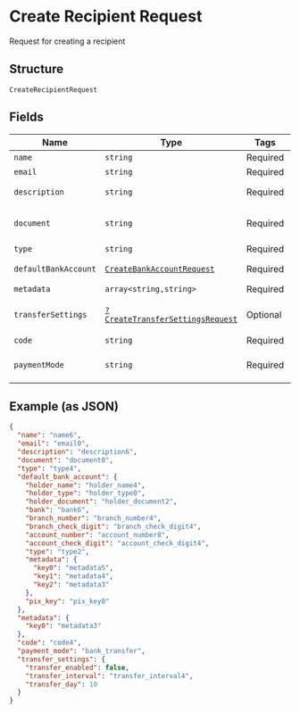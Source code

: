 
# Create Recipient Request

Request for creating a recipient

## Structure

`CreateRecipientRequest`

## Fields

| Name | Type | Tags | Description | Getter | Setter |
|  --- | --- | --- | --- | --- | --- |
| `name` | `string` | Required | Recipient name | getName(): string | setName(string name): void |
| `email` | `string` | Required | Recipient email | getEmail(): string | setEmail(string email): void |
| `description` | `string` | Required | Recipient description | getDescription(): string | setDescription(string description): void |
| `document` | `string` | Required | Recipient document number | getDocument(): string | setDocument(string document): void |
| `type` | `string` | Required | Recipient type | getType(): string | setType(string type): void |
| `defaultBankAccount` | [`CreateBankAccountRequest`](../../doc/models/create-bank-account-request.md) | Required | Bank account | getDefaultBankAccount(): CreateBankAccountRequest | setDefaultBankAccount(CreateBankAccountRequest defaultBankAccount): void |
| `metadata` | `array<string,string>` | Required | Metadata | getMetadata(): array | setMetadata(array metadata): void |
| `transferSettings` | [`?CreateTransferSettingsRequest`](../../doc/models/create-transfer-settings-request.md) | Optional | Receiver Transfer Information | getTransferSettings(): ?CreateTransferSettingsRequest | setTransferSettings(?CreateTransferSettingsRequest transferSettings): void |
| `code` | `string` | Required | Recipient code | getCode(): string | setCode(string code): void |
| `paymentMode` | `string` | Required | Payment mode<br>**Default**: `'bank_transfer'` | getPaymentMode(): string | setPaymentMode(string paymentMode): void |

## Example (as JSON)

```json
{
  "name": "name6",
  "email": "email0",
  "description": "description6",
  "document": "document0",
  "type": "type4",
  "default_bank_account": {
    "holder_name": "holder_name4",
    "holder_type": "holder_type0",
    "holder_document": "holder_document2",
    "bank": "bank6",
    "branch_number": "branch_number4",
    "branch_check_digit": "branch_check_digit4",
    "account_number": "account_number8",
    "account_check_digit": "account_check_digit4",
    "type": "type2",
    "metadata": {
      "key0": "metadata5",
      "key1": "metadata4",
      "key2": "metadata3"
    },
    "pix_key": "pix_key8"
  },
  "metadata": {
    "key0": "metadata3"
  },
  "code": "code4",
  "payment_mode": "bank_transfer",
  "transfer_settings": {
    "transfer_enabled": false,
    "transfer_interval": "transfer_interval4",
    "transfer_day": 10
  }
}
```

